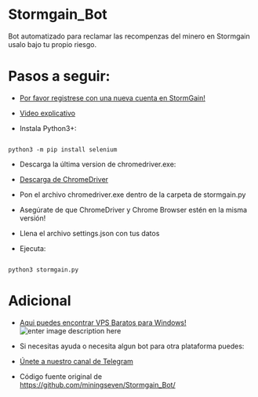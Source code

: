 # Stormgain_Bot

Bot automatizado para reclamar las recompenzas del minero en Stormgain usalo bajo tu propio riesgo.

  
  
  

# Pasos a seguir:

*  [Por favor registrese con una nueva cuenta en StormGain!](https://bit.ly/StormGainCuba)
*  [Video explicativo](https://youtu.be/FHoTj4Ug_0o)

  

* Instala Python3+:

```shell

python3 -m pip install selenium

```

* Descarga la última version de chromedriver.exe:

*  [Descarga de ChromeDriver](https://chromedriver.chromium.org/)

* Pon el archivo chromedriver.exe dentro de la carpeta de stormgain.py

* Asegúrate de que ChromeDriver y Chrome Browser estén en la misma versión!

  

* Llena el archivo settings.json con tus datos

* Ejecuta:

```shell

python3 stormgain.py

```

  

# Adicional

*  [Aqui puedes encontrar VPS Baratos para Windows!](https://deinserverhost.de/store/aff.php?aff=4056)
![enter image description here](https://deinserverhost.de/store/images/tca/600x150_white.png)

* Si necesitas ayuda o necesita algun bot para otra plataforma puedes:

*  [Únete a nuestro canal de Telegram](https://t.me/ElitecnologicaGroup)
*  Código fuente original de https://github.com/miningseven/Stormgain_Bot/